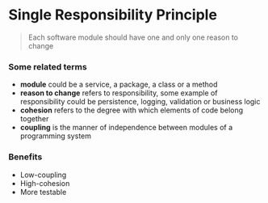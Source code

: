 ﻿# Single Responsibility Principle
> Each software module should have one and only one reason to change

### Some related terms
* **module** could be a service, a package, a class or a method
* **reason to change** refers to responsibility, some example of 
responsibility could be persistence, logging, validation or business logic
* **cohesion** refers to the degree with which elements of code belong together
* **coupling** is the manner of independence between modules of a programming system

### Benefits
* Low-coupling
* High-cohesion
* More testable




